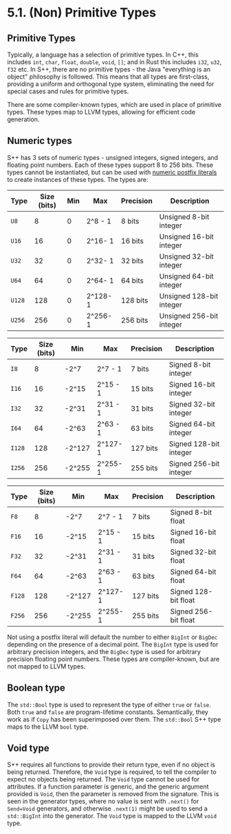 # 5.1. (Non) Primitive Types

<primary-label ref="header-label"/>

<secondary-label ref="doc-complete"/>

## Primitive Types

Typically, a language has a selection of primitive types. In C++, this
includes `int`, `char`, `float`, `double`, `void`, `[]`; and in Rust this includes `i32`, `u32`, `f32` etc. In S++,
there are no primitive types - the Java "everything is an object" philosophy is followed. This means that all types are
first-class, providing a uniform and orthogonal type system, eliminating the need for special cases and rules for
primitive types.

There are some compiler-known types, which are used in place of primitive types. These types map to LLVM types, allowing
for efficient code generation.

## Numeric types

S++ has 3 sets of numeric types - unsigned integers, signed integers, and floating point numbers. Each of these types
support 8 to 256 bits. These types cannot be instantiated, but can be used
with [numeric postfix literals](2-7-Literals.md#numeric-postfix-literals) to create instances of these types. The types
are:

<tabs>
<tab id="U" title="Unsigned Integers">

| Type   | Size (bits) | Min | Max     | Precision | Description              |
|--------|-------------|-----|---------|-----------|--------------------------|
| `U8`   | 8           | 0   | 2^8 - 1 | 8 bits    | Unsigned 8-bit integer   |
| `U16`  | 16          | 0   | 2^16- 1 | 16 bits   | Unsigned 16-bit integer  |
| `U32`  | 32          | 0   | 2^32- 1 | 32 bits   | Unsigned 32-bit integer  |
| `U64`  | 64          | 0   | 2^64- 1 | 64 bits   | Unsigned 64-bit integer  |
| `U128` | 128         | 0   | 2^128-1 | 128 bits  | Unsigned 128-bit integer |
| `U256` | 256         | 0   | 2^256-1 | 256 bits  | Unsigned 256-bit integer |

</tab>
<tab id="I" title="Signed Integers">

| Type   | Size (bits) | Min    | Max      | Precision | Description            |
|--------|-------------|--------|----------|-----------|------------------------|
| `I8`   | 8           | -2^7   | 2^7 - 1  | 7 bits    | Signed 8-bit integer   |
| `I16`  | 16          | -2^15  | 2^15 - 1 | 15 bits   | Signed 16-bit integer  |
| `I32`  | 32          | -2^31  | 2^31 - 1 | 31 bits   | Signed 32-bit integer  |
| `I64`  | 64          | -2^63  | 2^63 - 1 | 63 bits   | Signed 64-bit integer  |
| `I128` | 128         | -2^127 | 2^127-1  | 127 bits  | Signed 128-bit integer |
| `I256` | 256         | -2^255 | 2^255-1  | 255 bits  | Signed 256-bit integer |

</tab>
<tab id="F" title="Floating Points">

| Type   | Size (bits) | Min    | Max      | Precision | Description          |
|--------|-------------|--------|----------|-----------|----------------------|
| `F8`   | 8           | -2^7   | 2^7 - 1  | 7 bits    | Signed 8-bit float   |
| `F16`  | 16          | -2^15  | 2^15 - 1 | 15 bits   | Signed 16-bit float  |
| `F32`  | 32          | -2^31  | 2^31 - 1 | 31 bits   | Signed 32-bit float  |
| `F64`  | 64          | -2^63  | 2^63 - 1 | 63 bits   | Signed 64-bit float  |
| `F128` | 128         | -2^127 | 2^127-1  | 127 bits  | Signed 128-bit float |
| `F256` | 256         | -2^255 | 2^255-1  | 255 bits  | Signed 256-bit float |

</tab>
</tabs>

Not using a postfix literal will default the number to either `BigInt` or `BigDec` depending on the presence of a
decimal point. The `BigInt` type is used for arbitrary precision integers, and the `BigDec` type is used for arbitrary
precision floating point numbers. These types are compiler-known, but are not mapped to LLVM types.

## Boolean type

The `std::Bool` type is used to represent the type of either `true` or `false`. Both `true` and `false` are
program-lifetime constants. Semantically, they work as if `Copy` has been superimposed over them. The `std::Bool` S++
type maps to the LLVM `bool` type.

## Void type

S++ requires all functions to provide their return type, even if no object is being returned. Therefore, the `Void` type
is required, to tell the compiler to expect no objects being returned. The `Void` type cannot be used for attributes. If
a function parameter is generic, and the generic argument provided is `Void`, then the parameter is removed from the
signature. This is seen in the generator types, where no value is sent with `.next()` for `Send=Void` generators, and
otherwise `.next(1)` might be used to send a `std::BigInt` into the generator. The `Void` type is mapped to the LLVM
`void` type.
